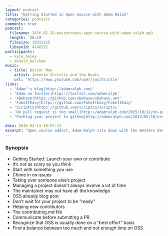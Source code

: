 ```yaml
---
layout: podcast
title: "Getting Started in Open Source with Adam Ralph"
categories: podcasts
comments: true
podcast:
  filename: 2016-02-15-westerndevs-open-source-with-adam-ralph.mp3
  length: '20:19'
  filesize: 19512125
  libsynId: 4146532
participants:
  - kyle_baley
  - donald_belcham
music:
  - title: Doctor Man
    artist: Johnnie Christie and the Boats
    url: 'https://www.youtube.com/user/jwcchristie'
links:
  - 'Adam''s blog|http://adamralph.com/'
  - 'Adam on Twitter|https://twitter.com/adamralph'
  - 'XBehave|https://github.com/xbehave/xbehave.net'
  - 'FakeItEasy|https://github.com/FakeItEasy/FakeItEasy'
  - 'ScriptCS|https://github.com/scriptcs/scriptcs'
  - 'No pull request is too small|http://adamralph.com/2015/10/12/no-pull-request-is-too-small/'
  - 'Pushing your project to github|http://adamralph.com/2013/05/18/oss-it-already/'

date: 2016-02-13 18:57:13
excerpt: "Open source addict, Adam Ralph sits down with the Western Devs to give us tips on getting started in the wacky world of open source"
---
```


### Synopsis

- Getting Started: Launch your own or contribute
- It’s not as scary as you think
- Start with something you use
- Chime in on issues
- Taking over someone else’s project
- Managing a project doesn’t always involve a lot of time
- The maintainer may not have all the knowledge
- OSS already blog post
- Don’t wait for your project to be “ready"
- Helping new contributors
- The contributing.md file
- Communicate before submitting a PR
- Recognize that OSS is usually done on a “best effort” basis
- Find a balance between too much and not enough time on OSS